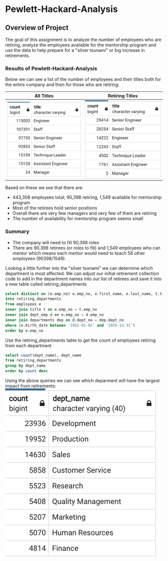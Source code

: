 # Pewlett-Hackard-Analysis

## Overview of Project
The goal of this assignment is to analyze the number of employees who are retiring, analyze the employees available for the mentorship program and use the data to help prepare for a "silver tsunami" or big increase in retirements.

### Results of Pewlett-Hackard-Analysis
Below we can see a list of the number of employees and their titles both for the entire company and then for those who are retiring:

All Titles       |  Retiring Titles
:-------------------------:|:-------------------------:
![all_titles](https://raw.githubusercontent.com/si1ver1/Pewlett-Hackard-Analysis/master/data/all_titles.jpg) | ![retiring_titles](https://raw.githubusercontent.com/si1ver1/Pewlett-Hackard-Analysis/master/data/retiring_titles.jpg)

Based on these we see that there are:
- 443,308 employees total, 90,398 retiring, 1,549 available for mentorship program
- Most of the retirees hold senior positions
- Overall there are very few managers and very few of them are retiring
- The number of availability for mentorship program seems small

### Summary
- The company will need to fill 90,398 roles
- There are 90,398 retirees (or roles to fill) and 1,549 employees  who can mentor which means each mentor would need to teach 58 other employees (90398/1549).

Looking a little further into the "silver tsunami" we can determine which department is most affected. We can adjust our initial retirement collection code to add in the department names into our list of retirees and save it into a new table called retiring_departments

```SQL
select distinct on (e.emp_no) e.emp_no, e.first_name, e.last_name, t.title, dep.dept_name
into retiring_departments 
from employees e
inner join title t on e.emp_no = t.emp_no
inner join dept_emp d on e.emp_no = d.emp_no
inner join departments dep on d.dept_no = dep.dept_no
where (e.birth_date between '1952-01-01' and '1955-12-31')
order by e.emp_no
```
Use the retiring_departments table to get the count of employees retiring from each department

```SQL
select count(dept_name), dept_name
from retiring_departments
group by dept_name
order by count desc
```

Using the above queries we can see which deparment will have the largest impact from retirements:
![retiring_departments](https://raw.githubusercontent.com/si1ver1/Pewlett-Hackard-Analysis/master/data/retiring_departments.jpg)